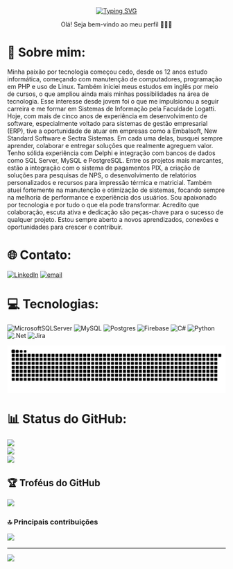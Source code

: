 
<div align="center">
  <a href="https://git.io/typing-svg">
    <img src="https://readme-typing-svg.demolab.com?font=Fira+Code&weight=500&size=22&pause=1000&color=FF00F6&center=true&vCenter=true&random=false&width=524&lines=%E2%8A%B9+Welcome+to+my+profile!+%CB%99%E1%B5%95%CB%99+%E2%8A%B9+" alt="Typing SVG">
  </a>
</div>

<p align="center">Olá! Seja bem-vindo ao meu perfil 🙂👨‍💻
  
# 💫 Sobre mim:
Minha paixão por tecnologia começou cedo, desde os 12 anos estudo informática, começando com manutenção de computadores, programação em PHP e uso de Linux. Também iniciei meus estudos em inglês por meio de cursos, o que ampliou ainda mais minhas possibilidades na área de tecnologia. Esse interesse desde jovem foi o que me impulsionou a seguir carreira e me formar em Sistemas de Informação pela Faculdade Logatti. Hoje, com mais de cinco anos de experiência em desenvolvimento de software, especialmente voltado para sistemas de gestão empresarial (ERP), tive a oportunidade de atuar em empresas como a Embalsoft, New Standard Software e Sectra Sistemas. Em cada uma delas, busquei sempre aprender, colaborar e entregar soluções que realmente agreguem valor. Tenho sólida experiência com Delphi e integração com bancos de dados como SQL Server, MySQL e PostgreSQL. Entre os projetos mais marcantes, estão a integração com o sistema de pagamentos PIX, a criação de soluções para pesquisas de NPS, o desenvolvimento de relatórios personalizados e recursos para impressão térmica e matricial. Também atuei fortemente na manutenção e otimização de sistemas, focando sempre na melhoria de performance e experiência dos usuários. Sou apaixonado por tecnologia e por tudo o que ela pode transformar. Acredito que colaboração, escuta ativa e dedicação são peças-chave para o sucesso de qualquer projeto. Estou sempre aberto a novos aprendizados, conexões e oportunidades para crescer e contribuir.


# 🌐 Contato:
[![LinkedIn](https://img.shields.io/badge/LinkedIn-%230077B5.svg?logo=linkedin&logoColor=white)](https://linkedin.com/in/https://www.linkedin.com/in/jhonatans-azevedo/) [![email](https://img.shields.io/badge/Email-D14836?logo=gmail&logoColor=white)](mailto:jhonatansilver69@hotmail.com) 

# 💻 Tecnologias:
![MicrosoftSQLServer](https://img.shields.io/badge/Microsoft%20SQL%20Server-CC2927?style=for-the-badge&logo=microsoft%20sql%20server&logoColor=white) ![MySQL](https://img.shields.io/badge/mysql-4479A1.svg?style=for-the-badge&logo=mysql&logoColor=white) ![Postgres](https://img.shields.io/badge/postgres-%23316192.svg?style=for-the-badge&logo=postgresql&logoColor=white) ![Firebase](https://img.shields.io/badge/firebase-a08021?style=for-the-badge&logo=firebase&logoColor=ffcd34) ![C#](https://img.shields.io/badge/c%23-%23239120.svg?style=for-the-badge&logo=csharp&logoColor=white) ![Python](https://img.shields.io/badge/python-3670A0?style=for-the-badge&logo=python&logoColor=ffdd54) ![.Net](https://img.shields.io/badge/.NET-5C2D91?style=for-the-badge&logo=.net&logoColor=white) ![Jira](https://img.shields.io/badge/jira-%230A0FFF.svg?style=for-the-badge&logo=jira&logoColor=white)

<picture align="center">
  <source media="(prefers-color-scheme: dark)" srcset="https://raw.githubusercontent.com/jhonatansilver/jhonatansilver/output/github-contribution-grid-snake-dark.svg">
  <source media="(prefers-color-scheme: light)" srcset="https://raw.githubusercontent.com/jhonatansilver/jhonatansilver/output/github-contribution-grid-snake-dark.svg">
  <img align="center" alt="github contribution grid snake animation" src="https://raw.githubusercontent.com/jhonatansilver/jhonatansilver/output/github-contribution-grid-snake.svg">
</picture>

# 📊 Status do GitHub:
![](https://github-readme-stats.vercel.app/api?username=Jhonatansilver&theme=dracula&hide_border=false&include_all_commits=false&count_private=false)<br/>
![](https://nirzak-streak-stats.vercel.app/?user=Jhonatansilver&theme=dracula&hide_border=false)<br/>
![](https://github-readme-stats.vercel.app/api/top-langs/?username=Jhonatansilver&theme=dracula&hide_border=false&include_all_commits=false&count_private=false&layout=compact)

## 🏆 Troféus do GitHub
![](https://github-profile-trophy.vercel.app/?username=Jhonatansilver&theme=dracula&no-frame=false&no-bg=true&margin-w=4)

### 🔝 Principais contribuições
![](https://github-contributor-stats.vercel.app/api?username=Jhonatansilver&limit=5&theme=dark&combine_all_yearly_contributions=true)

---
[![](https://visitcount.itsvg.in/api?id=Jhonatansilver&icon=0&color=0)](https://visitcount.itsvg.in)

<!-- Proudly created with GPRM ( https://gprm.itsvg.in ) -->

